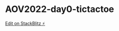 # AOV2022-day0-tictactoe

[Edit on StackBlitz ⚡️](https://stackblitz.com/edit/aov-2022-pilot-puzzle-ikdddh)